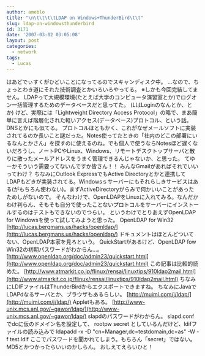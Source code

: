 ```yaml
---
author: ameblo
title: "\n\t\t\t\tLDAP on Windows+ThunderBird\t\t"
slug: ldap-on-windowsthunderbird
id: 3171
date: '2007-03-02 03:05:08'
layout: post
categories:
  - network
tags:
  - Lucas
---
```


はあどでぃすくがひどいことになってるのでスキャンディスク中。 …なので、ちょっとわき道にそれた技術調査とかいろいろやってる。 ※しかも今回完結してません。 LDAPって大規模環境(たとえば大学のコンピュータ演習室とか)でログオン一括管理するためのデータベースだと思ってた。 (LはLoginのなんとか、とか) けど、実際には「Lightweight Directory Access Protocol」の略で、まあ簡単に言えば階層化された軽いアクセス(データベース)プロトコル、という話。DNSとかにも似てる。 プロトコルはともかく、これがなぜメールソフトに実装されてるのか長いこと謎だった。Notes使ってたときの「社内のどこの部署にいるなんとかさん」を探すのに使えるのね。でも個人で使うならNotesほど遅くないだろうし、ノートPCやLinux、Windows、リモートデスクトップサーバと散りに散ったメールアドレスをうまく管理できるんじゃないか、と思った。 てゆーかそういう需要ってないんですか皆さん！！ みんなGmailがあればそれでいいってわけ？ ちなみにOutlook ExpressでもActive Directoryとかと連携してLDAPもどきが実装されてる。Windowsｓサーバーにもそれらしきサービスはある(がもちろん使わない)。まずActiveDirectoryがらみで何かいいことがあったためしがないので。 そんなわけで、OpenLDAPをLinuxに入れてみる。なんだかわけ判らん、そもそも自分で使ったことないプロトコルをサーバーにインストールするのはテストもできないのでつらい。 というわけでとりあえずOpenLDAP for Windowsを使って試してみようと思った。 OpenLDAP for Win32 [http://lucas.bergmans.us/hacks/openldap/](http://lucas.bergmans.us/hacks/openldap/) ドキュメントはほとんどついてない、OpenLDAP本家を見ろという。 QuickStartがあるけど、OpenLDAP fow Win32の初期パスワードがわからん…。 [http://www.openldap.org/doc/admin23/quickstart.html](http://www.openldap.org/doc/admin23/quickstart.html) この記事は比較的読めた。 [http://www.atmarkit.co.jp/flinux/rensai/linuxtips/910ldap2mail.html](http://www.atmarkit.co.jp/flinux/rensai/linuxtips/910ldap2mail.html) ちなみにLDIFファイルはThunderBirdからエクスポートできますね。 ちなみにJavaでLDAPdなるサーバとか、ブラウザもあるらしい。 [http://muimi.com/j/ldap/](http://muimi.com/j/ldap/) Appletもある。 [http://www-unix.mcs.anl.gov/~gawor/ldap/](http://www-unix.mcs.anl.gov/~gawor/ldap/) slapdのパスワードがわからん。 slapd.confでdcに仮のドメイン名を設定して、 rootpw secret としているんだけど、ldifファイルの読み込みで ldapadd -x -D "cn=Manager,dc=testdomain,dc=as" -W -f test.ldif ここでパスワードを聞かれてしまう。もちろん「secret」ではない。 MD5とかつかったらいいのかしらん。 おしえてえらいひと！